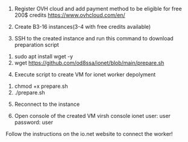 1. Register OVH cloud and add payment method to be eligible for free 200$ credits
https://www.ovhcloud.com/en/

2. Create B3-16 instances(3-4 with free credits available)

3. SSH to the created instance and run this command to download preparation script

1) sudo apt install wget -y
2) wget https://github.com/od8ssa/ionet/blob/main/prepare.sh

4. Execute script to create VM for ionet worker depolyment

1) chmod +x prepare.sh
2) ./prepare.sh

5. Reconnect to the instance

6. Open console of the created VM
virsh console ionet
user: user
password: user

Follow the instructions on the io.net website to connect the worker!
